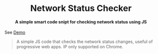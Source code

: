 <h1 align="center"> Network Status Checker</h1>
<h4 align="center">A simple smart code snipt for checking network status using JS</h4>

See [Demo](https://codepen.io/raedsalah/pen/gEKJyE)

> A simple JS code that checks the network status changes, useful of progressive web apps.
> IP only supported on Chrome.
